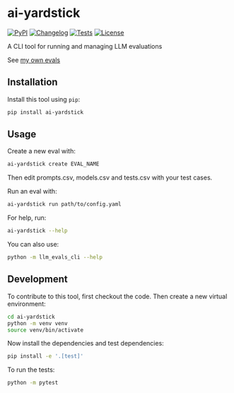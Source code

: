 # ai-yardstick

[![PyPI](https://img.shields.io/pypi/v/ai-yardstick.svg)](https://pypi.org/project/ai-yardstick/)
[![Changelog](https://img.shields.io/github/v/release/kevinschaul/ai-yardstick?include_prereleases&label=changelog)](https://github.com/kevinschaul/ai-yardstick/releases)
[![Tests](https://github.com/kevinschaul/ai-yardstick/actions/workflows/test.yml/badge.svg)](https://github.com/kevinschaul/ai-yardstick/actions/workflows/test.yml)
[![License](https://img.shields.io/badge/license-MIT-blue.svg)](https://github.com/kevinschaul/ai-yardstick/blob/master/LICENSE)

A CLI tool for running and managing LLM evaluations

See [my own evals](https://github.com/kevinschaul/llm-evals/)

## Installation

Install this tool using `pip`:
```bash
pip install ai-yardstick
```
## Usage

Create a new eval with:
```bash
ai-yardstick create EVAL_NAME
```

Then edit prompts.csv, models.csv and tests.csv with your test cases.

Run an eval with:
```bash
ai-yardstick run path/to/config.yaml
```

For help, run:
```bash
ai-yardstick --help
```
You can also use:
```bash
python -m llm_evals_cli --help
```
## Development

To contribute to this tool, first checkout the code. Then create a new virtual environment:
```bash
cd ai-yardstick
python -m venv venv
source venv/bin/activate
```
Now install the dependencies and test dependencies:
```bash
pip install -e '.[test]'
```
To run the tests:
```bash
python -m pytest
```
